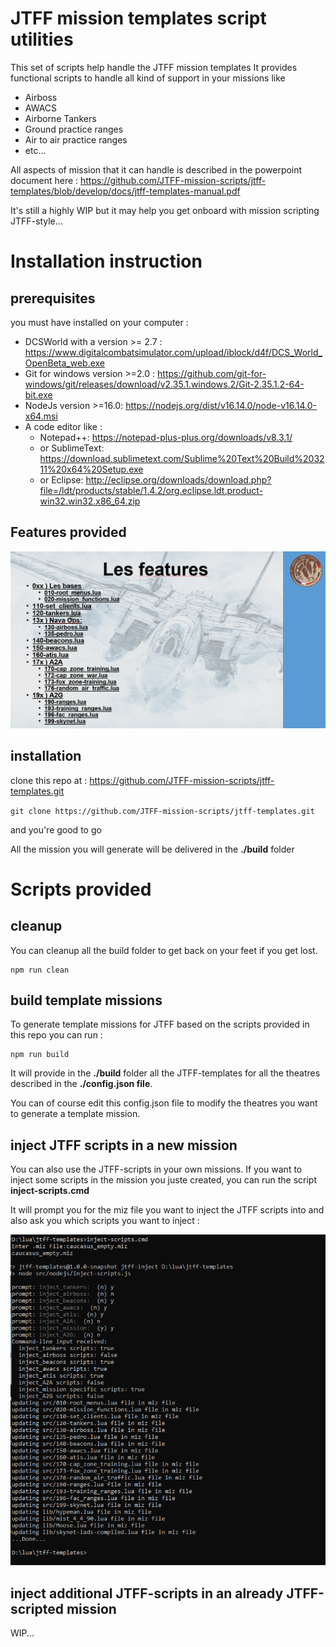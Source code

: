 # JTFF mission templates script utilities

This set of scripts help handle the JTFF mission templates
It provides functional scripts to handle all kind of support in your missions like

* Airboss
* AWACS
* Airborne Tankers
* Ground practice ranges
* Air to air practice ranges
* etc...

All aspects of mission that it can handle is described in the powerpoint document here :
https://github.com/JTFF-mission-scripts/jtff-templates/blob/develop/docs/jtff-templates-manual.pdf

It's still a highly WIP but it may help you get onboard with mission scripting JTFF-style...


# Installation instruction

## prerequisites

you must have installed on your computer :
* DCSWorld with a version >= 2.7 : https://www.digitalcombatsimulator.com/upload/iblock/d4f/DCS_World_OpenBeta_web.exe
* Git for windows version >=2.0 : https://github.com/git-for-windows/git/releases/download/v2.35.1.windows.2/Git-2.35.1.2-64-bit.exe
* NodeJs version >=16.0: https://nodejs.org/dist/v16.14.0/node-v16.14.0-x64.msi
* A code editor like :
  * Notepad++: https://notepad-plus-plus.org/downloads/v8.3.1/
  * or SublimeText: https://download.sublimetext.com/Sublime%20Text%20Build%203211%20x64%20Setup.exe
  * or Eclipse: http://eclipse.org/downloads/download.php?file=/ldt/products/stable/1.4.2/org.eclipse.ldt.product-win32.win32.x86_64.zip

## Features provided

![features.png](assets/features.png)

## installation
clone this repo at :
https://github.com/JTFF-mission-scripts/jtff-templates.git

`git clone https://github.com/JTFF-mission-scripts/jtff-templates.git`

and you're good to go

All the mission you will generate will be delivered in the **./build** folder

# Scripts provided

## cleanup
You can cleanup all the build folder to get back on your feet if you get lost.

```
npm run clean
```

## build template missions
To generate template missions for JTFF based on the scripts provided in this repo you can run :
```
npm run build
```
It will provide in the **./build** folder all the JTFF-templates for all the theatres described in the **./config.json file**.

You can of course edit this config.json file to modify the theatres you want to generate a template mission.

## inject JTFF scripts in a new mission
You can also use the JTFF-scripts in your own missions. If you want to inject some scripts in the mission you juste created, you can run the script **inject-scripts.cmd**

It will prompt you for the miz file you want to inject the JTFF scripts into and also ask you which scripts you want to inject :

![inject-scripts](assets/inject-scripts.png)


## inject additional JTFF-scripts in an already JTFF-scripted mission

WIP...
